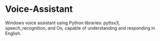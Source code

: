 # Voice-Assistant
Windows voice assistant using Python libraries: pyttsx3, speech_recognition, and Os; capable of understanding and responding in English.
